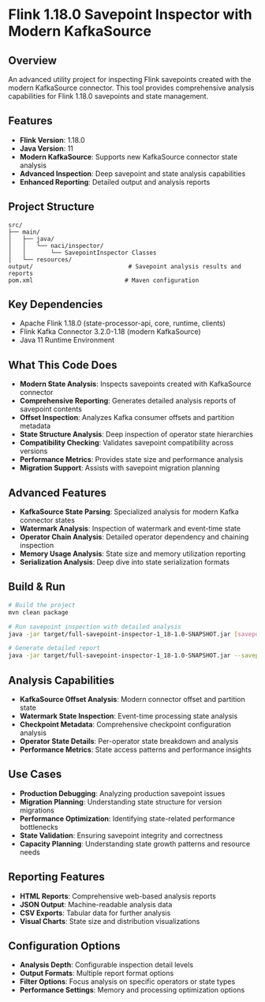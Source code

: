 # Flink 1.18.0 Savepoint Inspector with Modern KafkaSource

## Overview
An advanced utility project for inspecting Flink savepoints created with the modern KafkaSource connector. This tool provides comprehensive analysis capabilities for Flink 1.18.0 savepoints and state management.

## Features
- **Flink Version**: 1.18.0
- **Java Version**: 11
- **Modern KafkaSource**: Supports new KafkaSource connector state analysis
- **Advanced Inspection**: Deep savepoint and state analysis capabilities
- **Enhanced Reporting**: Detailed output and analysis reports

## Project Structure
```
src/
├── main/
│   ├── java/
│   │   └── naci/inspector/
│   │       └── SavepointInspector Classes
│   └── resources/
output/                           # Savepoint analysis results and reports
pom.xml                          # Maven configuration
```

## Key Dependencies
- Apache Flink 1.18.0 (state-processor-api, core, runtime, clients)
- Flink Kafka Connector 3.2.0-1.18 (modern KafkaSource)
- Java 11 Runtime Environment

## What This Code Does
- **Modern State Analysis**: Inspects savepoints created with KafkaSource connector
- **Comprehensive Reporting**: Generates detailed analysis reports of savepoint contents
- **Offset Inspection**: Analyzes Kafka consumer offsets and partition metadata
- **State Structure Analysis**: Deep inspection of operator state hierarchies
- **Compatibility Checking**: Validates savepoint compatibility across versions
- **Performance Metrics**: Provides state size and performance analysis
- **Migration Support**: Assists with savepoint migration planning

## Advanced Features
- **KafkaSource State Parsing**: Specialized analysis for modern Kafka connector states
- **Watermark Analysis**: Inspection of watermark and event-time state
- **Operator Chain Analysis**: Detailed operator dependency and chaining inspection
- **Memory Usage Analysis**: State size and memory utilization reporting
- **Serialization Analysis**: Deep dive into state serialization formats

## Build & Run
```bash
# Build the project
mvn clean package

# Run savepoint inspection with detailed analysis
java -jar target/full-savepoint-inspector-1_18-1.0-SNAPSHOT.jar [savepoint-path] [options]

# Generate detailed report
java -jar target/full-savepoint-inspector-1_18-1.0-SNAPSHOT.jar --savepoint [path] --output [report-dir]
```

## Analysis Capabilities
- **KafkaSource Offset Analysis**: Modern connector offset and partition state
- **Watermark State Inspection**: Event-time processing state analysis
- **Checkpoint Metadata**: Comprehensive checkpoint configuration analysis
- **Operator State Details**: Per-operator state breakdown and analysis
- **Performance Metrics**: State access patterns and performance insights

## Use Cases
- **Production Debugging**: Analyzing production savepoint issues
- **Migration Planning**: Understanding state structure for version migrations
- **Performance Optimization**: Identifying state-related performance bottlenecks
- **State Validation**: Ensuring savepoint integrity and correctness
- **Capacity Planning**: Understanding state growth patterns and resource needs

## Reporting Features
- **HTML Reports**: Comprehensive web-based analysis reports
- **JSON Output**: Machine-readable analysis data
- **CSV Exports**: Tabular data for further analysis
- **Visual Charts**: State size and distribution visualizations

## Configuration Options
- **Analysis Depth**: Configurable inspection detail levels
- **Output Formats**: Multiple report format options
- **Filter Options**: Focus analysis on specific operators or state types
- **Performance Settings**: Memory and processing optimization options